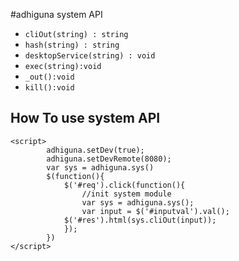 #adhiguna system API

- `cliOut(string) : string`
- `hash(string) : string`
- `desktopService(string) : void`
- `exec(string):void`
- `_out():void`
- `kill():void`

## How To use system API ##
```
<script>
		adhiguna.setDev(true);
		adhiguna.setDevRemote(8080);
		var sys = adhiguna.sys()
		$(function(){
			$('#req').click(function(){
				//init system module
				var sys = adhiguna.sys();
				var input = $('#inputval').val();
			$('#res').html(sys.cliOut(input));
			});
		})
</script>
```
